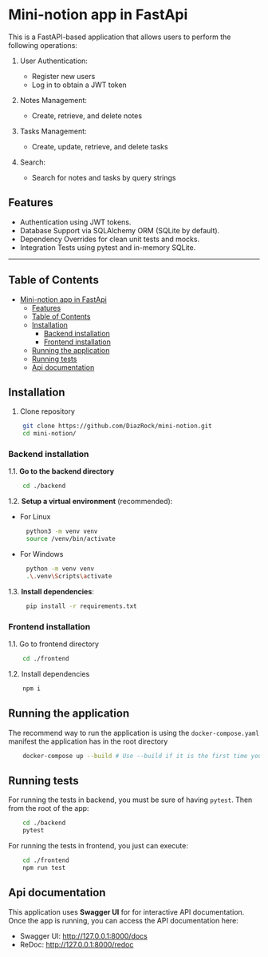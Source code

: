 # Mini-notion app in FastApi

This is a FastAPI-based application that allows users to perform the following operations:

1. User Authentication:
    * Register new users
    * Log in to obtain a JWT token

2. Notes Management:
   * Create, retrieve, and delete notes

3. Tasks Management:
   * Create, update, retrieve, and delete tasks

4. Search:
   * Search for notes and tasks by query strings


## Features

* Authentication using JWT tokens.
* Database Support via SQLAlchemy ORM (SQLite by default).
* Dependency Overrides for clean unit tests and mocks.
* Integration Tests using pytest and in-memory SQLite.


---

## Table of Contents

- [Mini-notion app in FastApi](#mini-notion-app-in-fastapi)
  - [Features](#features)
  - [Table of Contents](#table-of-contents)
  - [Installation](#installation)
    - [Backend installation](#backend-installation)
    - [Frontend installation](#frontend-installation)
  - [Running the application](#running-the-application)
  - [Running tests](#running-tests)
  - [Api documentation](#api-documentation)


## Installation

1. Clone repository

```bash
    git clone https://github.com/DiazRock/mini-notion.git
    cd mini-notion/
```

### Backend installation

1.1. **Go to the backend directory**

```bash
    cd ./backend
```

1.2. **Setup a virtual environment** (recommended):
   * For Linux
   ```bash
        python3 -m venv venv
        source /venv/bin/activate
   ```
   * For Windows
   ```bash
        python -m venv venv
        .\.venv\Scripts\activate

   ```

1.3. **Install dependencies**:
   
   ```bash
        pip install -r requirements.txt
   ```

### Frontend installation

1.1. Go to frontend directory

```bash
    cd ./frontend
```

1.2. Install dependencies

```bash
    npm i

```

## Running the application

The recommend way to run the application is using the `docker-compose.yaml` manifest the application has in the root directory

```bash
    docker-compose up --build # Use --build if it is the first time you run the application
```

## Running tests

For running the tests in backend, you must be sure of having `pytest`. Then from the root of the app:

```bash
    cd ./backend
    pytest

```

For running the tests in frontend, you just can execute:

```bash
    cd ./frontend
    npm run test
```

## Api documentation

This application uses **Swagger UI** for  for interactive API documentation. Once the app is running, you can access the API documentation here:

* Swagger UI: http://127.0.0.1:8000/docs
* ReDoc: http://127.0.0.1:8000/redoc